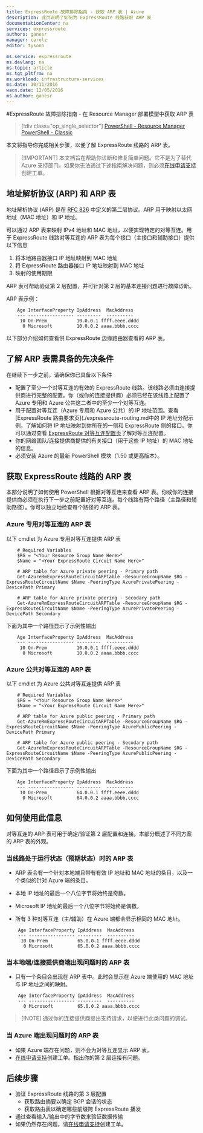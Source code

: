 ```yaml
---
title: ExpressRoute 故障排除指南 - 获取 ARP 表 | Azure
description: 此页说明了如何为 ExpressRoute 线路获取 ARP 表
documentationCenter: na
services: expressroute
authors: ganesr
manager: carolz
editor: tysonn

ms.service: expressroute
ms.devlang: na
ms.topic: article
ms.tgt_pltfrm: na
ms.workload: infrastructure-services
ms.date: 10/11/2016
wacn.date: 12/05/2016
ms.author: ganesr
---
```


#ExpressRoute 故障排除指南 - 在 Resource Manager 部署模型中获取 ARP 表

> [!div class="op_single_selector"]
[PowerShell - Resource Manager](./expressroute-troubleshooting-arp-resource-manager.md)
[PowerShell - Classic](./expressroute-troubleshooting-arp-classic.md)

本文将指导你完成相关步骤，以便了解 ExpressRoute 线路的 ARP 表。

>[!IMPORTANT] 本文档旨在帮助你诊断和修复简单问题。它不是为了替代 Azure 支持部门。如果你无法通过下述指南解决问题，则必须[在线申请支持](https://www.azure.cn/support/support-ticket-form/?l=zh-cn)创建工单。

## 地址解析协议 (ARP) 和 ARP 表
地址解析协议 (ARP) 是在 [RFC 826](https://tools.ietf.org/html/rfc826) 中定义的第二层协议。ARP 用于映射以太网地址（MAC 地址）和 IP 地址。

可以通过 ARP 表来映射 IPv4 地址和 MAC 地址，以便实现特定的对等互连。用于 ExpressRoute 线路对等互连的 ARP 表为每个接口（主接口和辅助接口）提供以下信息

1. 将本地路由器接口 IP 地址映射到 MAC 地址
2. 将 ExpressRoute 路由器接口 IP 地址映射到 MAC 地址
3. 映射的使用期限

ARP 表可帮助验证第 2 层配置，并可针对第 2 层的基本连接问题进行故障诊断。

ARP 表示例：

        Age InterfaceProperty IpAddress  MacAddress    
        --- ----------------- ---------  ----------    
         10 On-Prem           10.0.0.1 ffff.eeee.dddd
          0 Microsoft         10.0.0.2 aaaa.bbbb.cccc

以下部分介绍如何查看供 ExpressRoute 边缘路由器查看的 ARP 表。

## 了解 ARP 表需具备的先决条件

在继续下一步之前，请确保你已具备以下条件

 - 配置了至少一个对等互连的有效的 ExpressRoute 线路。该线路必须由连接提供商进行完整的配置。你（或你的连接提供商）必须已经在该线路上配置了 Azure 专用和 Azure 公共这二者中的至少一个对等互连。
 - 用于配置对等互连（Azure 专用和 Azure 公共）的 IP 地址范围。查看 [ExpressRoute 路由要求页](./expressroute-routing.md中的 IP 地址分配示例，了解如何将 IP 地址映射到你所在的一侧和 ExpressRoute 侧的接口。你可以通过查看 [ExpressRoute 对等互连配置页](./expressroute-howto-routing-arm.md)了解对等互连配置。
 - 你的网络团队/连接提供商提供的有关接口（用于这些 IP 地址）的 MAC 地址的信息。
 - 必须安装 Azure 的最新 PowerShell 模块（1.50 或更高版本）。

## 获取 ExpressRoute 线路的 ARP 表
本部分说明了如何使用 PowerShell 根据对等互连来查看 ARP 表。你或你的连接提供商必须在执行下一步之前配置好对等互连。每个线路有两个路径（主路径和辅助路径）。你可以独立地检查每个路径的 ARP 表。

### Azure 专用对等互连的 ARP 表
以下 cmdlet 为 Azure 专用对等互连提供 ARP 表

        # Required Variables
        $RG = "<Your Resource Group Name Here>"
        $Name = "<Your ExpressRoute Circuit Name Here>"

        # ARP table for Azure private peering - Primary path
        Get-AzureRmExpressRouteCircuitARPTable -ResourceGroupName $RG -ExpressRouteCircuitName $Name -PeeringType AzurePrivatePeering -DevicePath Primary

        # ARP table for Azure private peering - Secodary path
        Get-AzureRmExpressRouteCircuitARPTable -ResourceGroupName $RG -ExpressRouteCircuitName $Name -PeeringType AzurePrivatePeering -DevicePath Secondary 

下面为其中一个路径显示了示例性输出

        Age InterfaceProperty IpAddress  MacAddress    
        --- ----------------- ---------  ----------    
         10 On-Prem           10.0.0.1 ffff.eeee.dddd
          0 Microsoft         10.0.0.2 aaaa.bbbb.cccc

### Azure 公共对等互连的 ARP 表
以下 cmdlet 为 Azure 公共对等互连提供 ARP 表

        # Required Variables
        $RG = "<Your Resource Group Name Here>"
        $Name = "<Your ExpressRoute Circuit Name Here>"

        # ARP table for Azure public peering - Primary path
        Get-AzureRmExpressRouteCircuitARPTable -ResourceGroupName $RG -ExpressRouteCircuitName $Name -PeeringType AzurePublicPeering -DevicePath Primary

        # ARP table for Azure public peering - Secodary path
        Get-AzureRmExpressRouteCircuitARPTable -ResourceGroupName $RG -ExpressRouteCircuitName $Name -PeeringType AzurePublicPeering -DevicePath Secondary 

下面为其中一个路径显示了示例性输出

        Age InterfaceProperty IpAddress  MacAddress    
        --- ----------------- ---------  ----------    
         10 On-Prem           64.0.0.1 ffff.eeee.dddd
          0 Microsoft         64.0.0.2 aaaa.bbbb.cccc

## 如何使用此信息
对等互连的 ARP 表可用于确定/验证第 2 层配置和连接。本部分概述了不同方案的 ARP 表的外观。

### 当线路处于运行状态（预期状态）时的 ARP 表

 - ARP 表会有一个针对本地端且带有有效 IP 地址和 MAC 地址的条目，以及一个类似的针对 Azure 端的条目。 
 - 本地 IP 地址的最后一个八位字节将始终是奇数。
 - Microsoft IP 地址的最后一个八位字节将始终是偶数。
 - 所有 3 种对等互连（主/辅助）在 Azure 端都会显示相同的 MAC 地址。 

        Age InterfaceProperty IpAddress  MacAddress    
        --- ----------------- ---------  ----------    
         10 On-Prem           65.0.0.1 ffff.eeee.dddd
          0 Microsoft         65.0.0.2 aaaa.bbbb.cccc

### 当本地端/连接提供商端出现问题时的 ARP 表

 - 只有一个条目会出现在 ARP 表中。此时会显示在 Azure 端使用的 MAC 地址与 IP 地址之间的映射。 

        Age InterfaceProperty IpAddress  MacAddress    
        --- ----------------- ---------  ----------    
          0 Microsoft         65.0.0.2 aaaa.bbbb.cccc

>[!NOTE] 通过你的连接提供商提出支持请求，以便进行此类问题的调试。

### 当 Azure 端出现问题时的 ARP 表

 - 如果 Azure 端存在问题，则不会为对等互连显示 ARP 表。 
 -  [在线申请支持](https://www.azure.cn/support/support-ticket-form/?l=zh-cn)创建工单。指出你的第 2 层连接有问题。 

## 后续步骤

 - 验证 ExpressRoute 线路的第 3 层配置
     - 获取路由摘要以确定 BGP 会话的状态 
     - 获取路由表以确定哪些前缀跨 ExpressRoute 播发
 - 通过查看输入/输出中的字节数来验证数据传输
 - 如果仍然存在问题，请[在线申请支持](https://www.azure.cn/support/support-ticket-form/?l=zh-cn)创建工单。

<!---HONumber=Mooncake_0704_2016-->